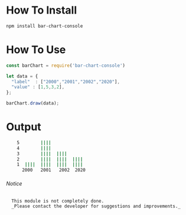 # How To Install

```sh
npm install bar-chart-console
```

# How To Use

```js
const barChart = require('bar-chart-console')

let data = {
  "label"  : ["2000","2001","2002","2020"],
  "value" : [1,5,3,2],
};

barChart.draw(data);
```
# Output
```sh
    5        ||||             
    4        ||||             
    3        ||||  ||||       
    2        ||||  ||||  |||| 
    1  ||||  ||||  ||||  |||| 
      2000   2001   2002  2020  

```
###### Notice
```
  This module is not completely done.
  _Please contact the developer for suggestions and improvements._
```


